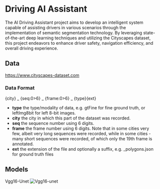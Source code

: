 # Driving AI Assistant

The AI Driving Assistant project aims to develop an intelligent system capable of assisting drivers in various scenarios through the implementation of semantic segmentation technology. By leveraging state-of-the-art deep learning techniques and utilizing the Cityscapes dataset, this project endeavors to enhance driver safety, navigation efficiency, and overall driving experience.

## Data
https://www.cityscapes-dataset.com

### Data Format
{city} _ {seq:0>6} _ {frame:0>6} _ {type}{ext}

- **type** the type/modality of data, e.g. gtFine for fine ground truth, or leftImg8bit for left 8-bit images.
- **city** the city in which this part of the dataset was recorded.
- **seq** the sequence number using 6 digits.
- **frame** the frame number using 6 digits. Note that in some cities very few, albeit very long sequences were recorded, while in some cities - many short sequences were recorded, of which only the 19th frame is annotated.
- **ext** the extension of the file and optionally a suffix, e.g. _polygons.json for ground truth files

## Models

Vgg16-Unet
![Vgg16-unet](https://i.imgur.com/qjMPeVL.png)